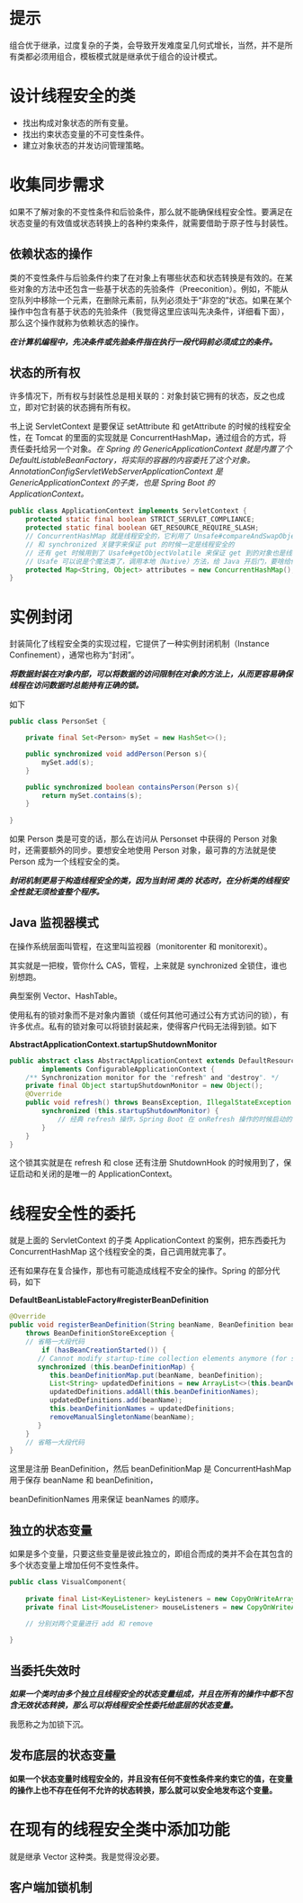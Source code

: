 # 提示

组合优于继承，过度复杂的子类，会导致开发难度呈几何式增长，当然，并不是所有类都必须用组合，模板模式就是继承优于组合的设计模式。

# 设计线程安全的类

+ 找出构成对象状态的所有变量。
+ 找出约束状态变量的不可变性条件。
+ 建立对象状态的并发访问管理策略。

# 收集同步需求

如果不了解对象的不变性条件和后验条件，那么就不能确保线程安全性。要满足在状态变量的有效值或状态转换上的各种约束条件，就需要借助于原子性与封装性。

## 依赖状态的操作

类的不变性条件与后验条件约束了在对象上有哪些状态和状态转换是有效的。在某些对象的方法中还包含一些基于状态的先验条件（Preeconition）。例如，不能从空队列中移除一个元素，在删除元素前，队列必须处于“非空的”状态。如果在某个操作中包含有基于状态的先验条件（我觉得这里应该叫先决条件，详细看下面），那么这个操作就称为依赖状态的操作。

***在计算机编程中，先决条件或先验条件指在执行一段代码前必须成立的条件。***

## 状态的所有权

许多情况下，所有权与封装性总是相关联的：对象封装它拥有的状态，反之也成立，即对它封装的状态拥有所有权。

书上说 ServletContext 是要保证 setAttribute 和 getAttribute 的时候的线程安全性，在 Tomcat 的里面的实现就是 ConcurrentHashMap，通过组合的方式，将责任委托给另一个对象。*在 Spring 的 GenericApplicationContext 就是内置了个 DefaultListableBeanFactory，将实际的容器的内容委托了这个对象。AnnotationConfigServletWebServerApplicationContext 是 GenericApplicationContext 的子类，也是 Spring Boot 的 ApplicationContext。*

```java
public class ApplicationContext implements ServletContext {
    protected static final boolean STRICT_SERVLET_COMPLIANCE;
    protected static final boolean GET_RESOURCE_REQUIRE_SLASH;
    // ConcurrentHashMap 就是线程安全的，它利用了 Unsafe#compareAndSwapObject 方法
    // 和 synchronized 关键字来保证 put 的时候一定是线程安全的
    // 还有 get 时候用到了 Usafe#getObjectVolatile 来保证 get 到的对象也是线程安全的
    // Usafe 可以说是个魔法类了，调用本地（Native）方法，给 Java 开后门，要啥给你变啥。
    protected Map<String, Object> attributes = new ConcurrentHashMap();
}
```

# 实例封闭

封装简化了线程安全类的实现过程，它提供了一种实例封闭机制（Instance Confinement），通常也称为“封闭”。

***将数据封装在对象内部，可以将数据的访问限制在对象的方法上，从而更容易确保线程在访问数据时总能持有正确的锁。***

如下

```java
public class PersonSet {

    private final Set<Person> mySet = new HashSet<>();

    public synchronized void addPerson(Person s){
        mySet.add(s);
    }

    public synchronized boolean containsPerson(Person s){
        return mySet.contains(s);
    }
    
}
```

如果 Person 类是可变的话，那么在访问从 Personset 中获得的 Person 对象时，还需要额外的同步。要想安全地使用 Person 对象，最可靠的方法就是使 Person 成为一个线程安全的类。

***封闭机制更易于构造线程安全的类，因为当封闭 类的 状态时，在分析类的线程安全性就无须检查整个程序。***

## Java 监视器模式

在操作系统层面叫管程，在这里叫监视器（monitorenter 和 monitorexit）。

其实就是一把梭，管你什么 CAS，管程，上来就是 synchronized 全锁住，谁也别想跑。

典型案例 Vector、HashTable。

使用私有的锁对象而不是对象内置锁（或任何其他可通过公有方式访问的锁），有许多优点。私有的锁对象可以将锁封装起来，使得客户代码无法得到锁。如下

**AbstractApplicationContext.startupShutdownMonitor**

```java
public abstract class AbstractApplicationContext extends DefaultResourceLoader
		implements ConfigurableApplicationContext {
	/** Synchronization monitor for the "refresh" and "destroy". */
	private final Object startupShutdownMonitor = new Object();
    @Override
	public void refresh() throws BeansException, IllegalStateException {
		synchronized (this.startupShutdownMonitor) {
            // 经典 refresh 操作，Spring Boot 在 onRefresh 操作的时候启动的 Tomcat
        }
    }
}
```

这个锁其实就是在 refresh 和 close 还有注册 ShutdownHook 的时候用到了，保证启动和关闭的是唯一的 ApplicationContext。

# 线程安全性的委托

就是上面的 ServletContext 的子类 ApplicationContext 的案例，把东西委托为 ConcurrentHashMap 这个线程安全的类，自己调用就完事了。

还有如果存在复合操作，那也有可能造成线程不安全的操作。Spring 的部分代码，如下

**DefaultBeanListableFactory#registerBeanDefinition**

```java
@Override
public void registerBeanDefinition(String beanName, BeanDefinition beanDefinition)
    throws BeanDefinitionStoreException {
    // 省略一大段代码
        if (hasBeanCreationStarted()) {
       // Cannot modify startup-time collection elements anymore (for stable iteration)
       synchronized (this.beanDefinitionMap) {
          this.beanDefinitionMap.put(beanName, beanDefinition);
          List<String> updatedDefinitions = new ArrayList<>(this.beanDefinitionNames.size() + 1);
          updatedDefinitions.addAll(this.beanDefinitionNames);
          updatedDefinitions.add(beanName);
          this.beanDefinitionNames = updatedDefinitions;
          removeManualSingletonName(beanName);
       }
    }
    // 省略一大段代码
}
```

这里是注册 BeanDefinition，然后 beanDefinitionMap 是 ConcurrentHashMap 用于保存 beanName 和 beanDefinition，

beanDefinitionNames 用来保证 beanNames 的顺序。

## 独立的状态变量

如果是多个变量，只要这些变量是彼此独立的，即组合而成的类并不会在其包含的多个状态变量上增加任何不变性条件。

```java
public class VisualComponent{
    
    private final List<KeyListener> keyListeners = new CopyOnWriteArrayList<>();
    private final List<MouseListener> mouseListeners = new CopyOnWriteArrayList<>();
	
    // 分别对两个变量进行 add 和 remove

}
```

## 当委托失效时

***如果一个类时由多个独立且线程安全的状态变量组成，并且在所有的操作中都不包含无效状态转换，那么可以将线程安全性委托给底层的状态变量。***

我愿称之为加锁下沉。

## 发布底层的状态变量

**如果一个状态变量时线程安全的，并且没有任何不变性条件来约束它的值，在变量的操作上也不存在任何不允许的状态转换，那么就可以安全地发布这个变量。**

# 在现有的线程安全类中添加功能

就是继承 Vector 这种类。我是觉得没必要。

## 客户端加锁机制

